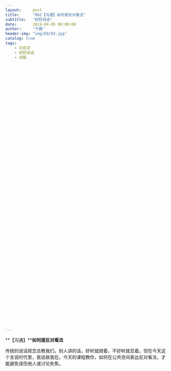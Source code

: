 ```yaml
---
layout:     post
title:      "062【沟通】如何提反对看法"
subtitle:   "好好说话"
date:       2019-04-05 00:00:00
author:     "于磊"
header-img: "img/EQ/03.jpg"
catalog: true
tags:
    - 刘京京
    - 好好说话
    - 说服




























































---
```


**【沟通】****如何提反对看法**



传统的说话观念总教我们，别人讲的话，好听就顺着，不好听就忍着。但在今天这个言说时代里，我说故我在。今天的课程教你，如何在公共空间表达反对看法，才能避免误伤他人或讨论失焦。